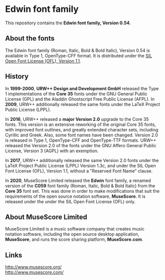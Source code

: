 # Edwin font family

This repository contains the **Edwin font family, Version 0.54**.

## About the fonts

The Edwin font family (Roman, Italic, Bold & Bold Italic), Version 0.54 is available in Type 1, OpenType-CFF format. It is distributed under the [SIL Open Font License (OFL), Version 1.1](./LICENSE.txt).

## History

In **1999-2000**, **URW++ Design and Development GmbH** released the Type 1 implementations of the **Core 35** fonts under the GNU General Public License (GPL) and the Aladdin Ghostscript Free Public License (AFPL). In **2009**, URW++ additionally released the same fonts under the LaTeX Project Public License (LPPL).

In **2016**, URW++ released a **major Version 2.0** upgrade to the Core 35 fonts. This version is an extensive reworking of the original Core 35 fonts, with improved font outlines, and greatly extended character sets, including Cyrillic and Greek. Also, some font names have been changed. Version 2.0 is released in Type 1, OpenType-CFF and OpenType-TTF formats. URW++ released the Version 2.0 of the fonts under the GNU Affero General Public License, Version 3 (AGPL) with an exemption. 

In **2017**, URW++ additionally released the same Version 2.0 fonts under the LaTeX Project Public License (LPPL) Version 1.3c, and under the SIL Open Font License (OFL), Version 1.1, without a "Reserved Font Name" clause.

In **2020**, MuseScore Limited released the **Edwin** font family, a renamed version of the **C059** font family (Roman, Italic, Bold & Bold Italic) from the **Core 35** font set. This was done in order to make modifications that suit the requirements of the open source notation software, **MuseScore**. It is released under the under the SIL Open Font License (OFL) only.

## About MuseScore Limited

MuseScore Limited is a music software company that creates music notation software, including the open source desktop application, **MuseScore**, and runs the score sharing platform, **MuseScore.com**.

## Links

http://www.musescore.org/  
http://www.musescore.com/
